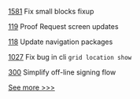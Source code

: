 
[1581](https://github.com/hyperledger/iroha/pull/1581) Fix small blocks fixup

[119](https://github.com/hyperledger/aries-mobile-agent-react-native/pull/119) Proof Request screen updates

[118](https://github.com/hyperledger/aries-mobile-agent-react-native/pull/118) Update navigation packages

[1027](https://github.com/hyperledger/grid/pull/1027) Fix bug in cli `grid location show`

[300](https://github.com/hyperledger/fabric-gateway/pull/300) Simplify off-line signing flow


[See more >>>](https://start-here.hyperledger.org/pull-requests)
